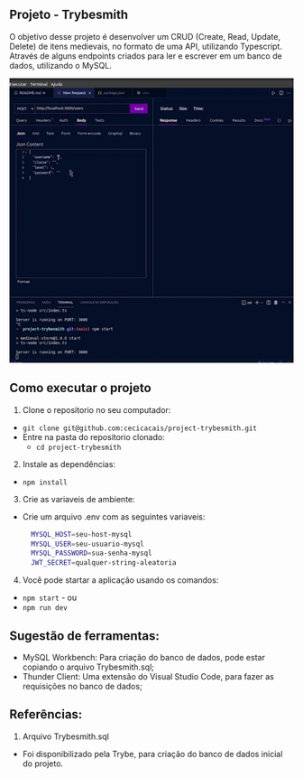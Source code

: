 ## Projeto - Trybesmith
 O objetivo desse projeto é desenvolver um CRUD (Create, Read, Update, Delete) de itens medievais, no formato de uma API, utilizando Typescript.
 Através de alguns endpoints criados para ler e escrever em um banco de dados, utilizando o MySQL.

<p align="center">
<img src="/assets/trybesmith.gif">
</p>

## Como executar o projeto

1. Clone o repositorio no seu computador:
  - `git clone git@github.com:cecicacais/project-trybesmith.git`
  - Entre na pasta do repositorio clonado:
    - `cd project-trybesmith`

2. Instale as dependências:
  - `npm install`

3. Crie as variaveis de ambiente:
  - Crie um arquivo .env com as seguintes variaveis:
    ```sh
      MYSQL_HOST=seu-host-mysql
      MYSQL_USER=seu-usuario-mysql
      MYSQL_PASSWORD=sua-senha-mysql
      JWT_SECRET=qualquer-string-aleatoria
    ```
4. Você pode startar a aplicação usando os comandos:
  - `npm start` - ou
  - `npm run dev`

## Sugestão de ferramentas:
  - MySQL Workbench: Para criação do banco de dados, pode estar copiando o arquivo Trybesmith.sql;
  - Thunder Client: Uma extensão do Visual Studio Code, para fazer as requisições no banco de dados;

## Referências:
1. Arquivo Trybesmith.sql
  - Foi disponibilizado pela Trybe, para criação do banco de dados inicial do projeto.

